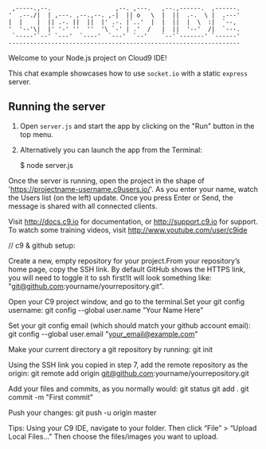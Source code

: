 
     ,-----.,--.                  ,--. ,---.   ,--.,------.  ,------.
    '  .--./|  | ,---. ,--.,--. ,-|  || o   \  |  ||  .-.  \ |  .---'
    |  |    |  || .-. ||  ||  |' .-. |`..'  |  |  ||  |  \  :|  `--, 
    '  '--'\|  |' '-' ''  ''  '\ `-' | .'  /   |  ||  '--'  /|  `---.
     `-----'`--' `---'  `----'  `---'  `--'    `--'`-------' `------'
    ----------------------------------------------------------------- 


Welcome to your Node.js project on Cloud9 IDE!

This chat example showcases how to use `socket.io` with a static `express` server.

## Running the server

1) Open `server.js` and start the app by clicking on the "Run" button in the top menu.

2) Alternatively you can launch the app from the Terminal:

    $ node server.js

Once the server is running, open the project in the shape of 'https://projectname-username.c9users.io/'. As you enter your name, watch the Users list (on the left) update. Once you press Enter or Send, the message is shared with all connected clients.



Visit http://docs.c9.io for documentation, or http://support.c9.io for support. To watch some training videos, visit http://www.youtube.com/user/c9ide


// c9 & github setup:

Create a new, empty repository for your project.From your repository’s home page, copy the SSH link. By default GitHub shows the HTTPS link, you will need to toggle it to ssh first!It will look something like: "git@github.com:yourname/yourrepository.git".

Open your C9 project window, and go to the terminal.Set your git config username: git config --global user.name "Your Name Here"

Set your git config email (which should match your github account email): git config --global user.email "your_email@example.com"

Make your current directory a git repository by running: git init

Using the SSH link you copied in step 7, add the remote repository as the origin: git remote add origin git@github.com:yourname/yourrepository.git

Add your files and commits, as you normally would: git status git add . git commit -m "First commit"

Push your changes: git push -u origin master

Tips: Using your C9 IDE, navigate to your folder. Then click “File” > “Upload Local Files…” Then choose the files/images you want to upload.

